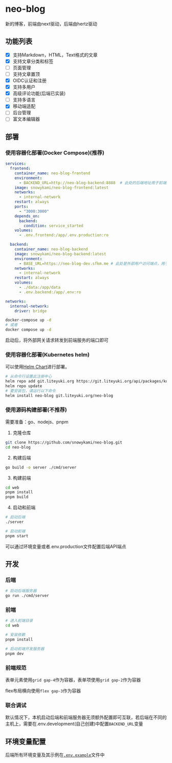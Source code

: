 # neo-blog
新的博客，前端由next驱动，后端由hertz驱动

## 功能列表

- [x] 支持Markdown，HTML，Text格式的文章
- [x] 支持文章分类和标签
- [ ] 页面管理
- [ ] 支持文章置顶
- [x] OIDC认证和注册
- [x] 支持多用户
- [x] 高级评论功能(后端已实装)
- [ ] 支持多语言
- [x] 移动端适配
- [ ] 后台管理
- [ ] 富文本编辑器

## 部署

### 使用容器化部署(Docker Compose)(推荐)

```yaml
services:
  frontend:
    container_name: neo-blog-frontend
    environment:
      - BACKEND_URL=http://neo-blog-backend:8888  # 此处的后端地址用于前端服务器访问后端服务
    image: snowykami/neo-blog-frontend:latest
    networks:
      - internal-network
    restart: always
    ports:
      - "3000:3000"
    depends_on:
      backend:
        condition: service_started
    volumes:
      - .env.frontend:/app/.env.production:ro

  backend:
    container_name: neo-blog-backend
    image: snowykami/neo-blog-backend:latest
    environment:
      - BASE_URL=https://neo-blog-dev.sfkm.me # 此处是外部用户访问端点，用于在某些情况下后端可以生成正确的URL
    networks:
      - internal-network
    restart: always
    volumes:
      - ./data:/app/data
      - .env.backend:/app/.env:ro

networks:
  internal-network:
    driver: bridge
```


```bash
docker-compose up -d
# 或者
docker compose up -d
```

启动后，将外部网关请求转发到前端服务的端口即可

### 使用容器化部署(Kubernetes helm)

可以使用[Helm Chart](https://artifacthub.io/packages/helm/snowykami/neo-blog)进行部署。

```bash
# 从命令行设置此注册中心
helm repo add git.liteyuki.org https://git.liteyuki.org/api/packages/kubernetes/helm
helm repo update
# 要安装包，请运行以下命令
helm install neo-blog git.liteyuki.org/neo-blog
```

### 使用源码构建部署(不推荐)

需要准备：go、nodejs、pnpm

1. 克隆仓库

```bash
git clone https://github.com/snowykami/neo-blog.git
cd neo-blog
```

2. 构建后端

```bash
go build -o server ./cmd/server
```

3. 构建前端


```bash
cd web
pnpm install
pnpm build
```

4. 启动和前端

```bash
# 启动后端
./server 

# 启动前端
pnpm start
```

可以通过环境变量或者.env.production文件配置后端API端点

## 开发

### 后端

```bash
# 启动后端服务器
go run ./cmd/server
```

### 前端

```bash
# 进入前端目录
cd web

# 安装依赖
pnpm install

# 启动前端开发服务器
pnpm dev
```

### 前端规范

表单元素使用`grid gap-4`作为容器，表单项使用`grid gap-2`作为容器

flex布局横向使用`flex gap-3`作为容器

### 联合调试

默认情况下，本机启动后端和前端服务器无须额外配置即可互联，若后端在不同的主机上，需要在.env.development(自己创建)中配置`BACKEND_URL`变量

## 环境变量配置

后端所有环境变量及其示例在[`.env.example`](./.env.example)文件中